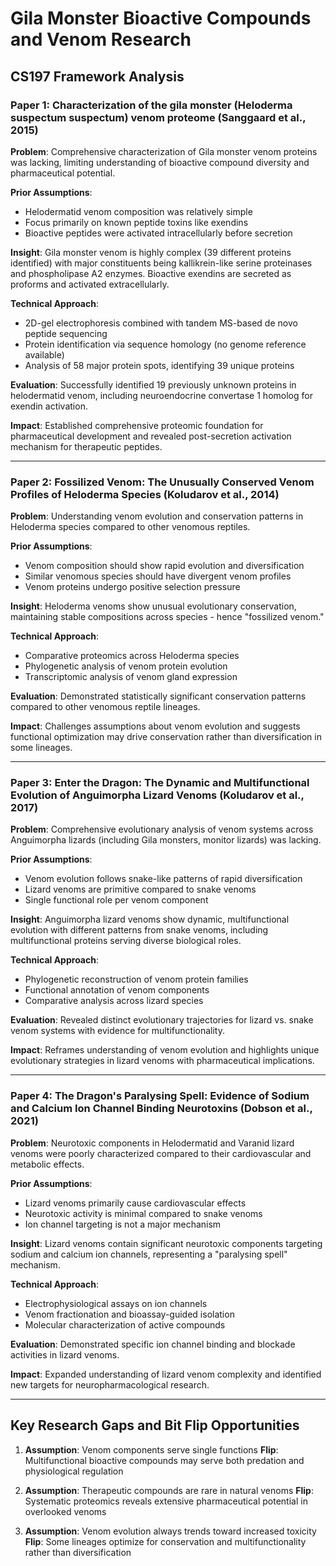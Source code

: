 # Gila Monster Bioactive Compounds and Venom Research

## CS197 Framework Analysis

### Paper 1: Characterization of the gila monster (Heloderma suspectum suspectum) venom proteome (Sanggaard et al., 2015)

**Problem**: Comprehensive characterization of Gila monster venom proteins was lacking, limiting understanding of bioactive compound diversity and pharmaceutical potential.

**Prior Assumptions**: 
- Helodermatid venom composition was relatively simple
- Focus primarily on known peptide toxins like exendins
- Bioactive peptides were activated intracellularly before secretion

**Insight**: Gila monster venom is highly complex (39 different proteins identified) with major constituents being kallikrein-like serine proteinases and phospholipase A2 enzymes. Bioactive exendins are secreted as proforms and activated extracellularly.

**Technical Approach**: 
- 2D-gel electrophoresis combined with tandem MS-based de novo peptide sequencing
- Protein identification via sequence homology (no genome reference available)
- Analysis of 58 major protein spots, identifying 39 unique proteins

**Evaluation**: Successfully identified 19 previously unknown proteins in helodermatid venom, including neuroendocrine convertase 1 homolog for exendin activation.

**Impact**: Established comprehensive proteomic foundation for pharmaceutical development and revealed post-secretion activation mechanism for therapeutic peptides.

---

### Paper 2: Fossilized Venom: The Unusually Conserved Venom Profiles of Heloderma Species (Koludarov et al., 2014)

**Problem**: Understanding venom evolution and conservation patterns in Heloderma species compared to other venomous reptiles.

**Prior Assumptions**:
- Venom composition should show rapid evolution and diversification
- Similar venomous species should have divergent venom profiles
- Venom proteins undergo positive selection pressure

**Insight**: Heloderma venoms show unusual evolutionary conservation, maintaining stable compositions across species - hence "fossilized venom."

**Technical Approach**: 
- Comparative proteomics across Heloderma species
- Phylogenetic analysis of venom protein evolution
- Transcriptomic analysis of venom gland expression

**Evaluation**: Demonstrated statistically significant conservation patterns compared to other venomous reptile lineages.

**Impact**: Challenges assumptions about venom evolution and suggests functional optimization may drive conservation rather than diversification in some lineages.

---

### Paper 3: Enter the Dragon: The Dynamic and Multifunctional Evolution of Anguimorpha Lizard Venoms (Koludarov et al., 2017)

**Problem**: Comprehensive evolutionary analysis of venom systems across Anguimorpha lizards (including Gila monsters, monitor lizards) was lacking.

**Prior Assumptions**:
- Venom evolution follows snake-like patterns of rapid diversification
- Lizard venoms are primitive compared to snake venoms
- Single functional role per venom component

**Insight**: Anguimorpha lizard venoms show dynamic, multifunctional evolution with different patterns from snake venoms, including multifunctional proteins serving diverse biological roles.

**Technical Approach**: 
- Phylogenetic reconstruction of venom protein families
- Functional annotation of venom components
- Comparative analysis across lizard species

**Evaluation**: Revealed distinct evolutionary trajectories for lizard vs. snake venom systems with evidence for multifunctionality.

**Impact**: Reframes understanding of venom evolution and highlights unique evolutionary strategies in lizard venoms with pharmaceutical implications.

---

### Paper 4: The Dragon's Paralysing Spell: Evidence of Sodium and Calcium Ion Channel Binding Neurotoxins (Dobson et al., 2021)

**Problem**: Neurotoxic components in Helodermatid and Varanid lizard venoms were poorly characterized compared to their cardiovascular and metabolic effects.

**Prior Assumptions**:
- Lizard venoms primarily cause cardiovascular effects
- Neurotoxic activity is minimal compared to snake venoms
- Ion channel targeting is not a major mechanism

**Insight**: Lizard venoms contain significant neurotoxic components targeting sodium and calcium ion channels, representing a "paralysing spell" mechanism.

**Technical Approach**: 
- Electrophysiological assays on ion channels
- Venom fractionation and bioassay-guided isolation
- Molecular characterization of active compounds

**Evaluation**: Demonstrated specific ion channel binding and blockade activities in lizard venoms.

**Impact**: Expanded understanding of lizard venom complexity and identified new targets for neuropharmacological research.

---

## Key Research Gaps and Bit Flip Opportunities

1. **Assumption**: Venom components serve single functions
   **Flip**: Multifunctional bioactive compounds may serve both predation and physiological regulation

2. **Assumption**: Therapeutic compounds are rare in natural venoms
   **Flip**: Systematic proteomics reveals extensive pharmaceutical potential in overlooked venoms

3. **Assumption**: Venom evolution always trends toward increased toxicity
   **Flip**: Some lineages optimize for conservation and multifunctionality rather than diversification